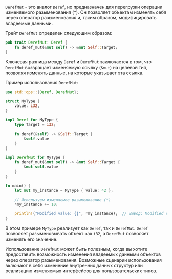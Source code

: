 `DerefMut` - это аналог `Deref`, но предназначен для перегрузки операции изменяемого разыменования (\*). Он позволяет объектам изменять себя через оператор разыменования и, таким образом, модифицировать владеемые данными.

Трейт `DerefMut` определен следующим образом:

```rust
pub trait DerefMut: Deref {
    fn deref_mut(&mut self) -> &mut Self::Target;
}
```

Ключевая разница между `Deref` и `DerefMut` заключается в том, что `DerefMut` возвращает изменяемую ссылку (`&mut`) на целевой тип, позволяя изменять данные, на которые указывает эта ссылка.

Пример использования `DerefMut`:
```rust
use std::ops::{Deref, DerefMut};

struct MyType {
    value: i32,
}

impl Deref for MyType {
    type Target = i32;

    fn deref(&self) -> &Self::Target {
        &self.value
    }
}

impl DerefMut for MyType {
    fn deref_mut(&mut self) -> &mut Self::Target {
        &mut self.value
    }
}

fn main() {
    let mut my_instance = MyType { value: 42 };

    // Используем изменяемое разыменование (*)
    *my_instance += 10;

    println!("Modified value: {}", *my_instance);  // Вывод: Modified value: 52
}
```

В этом примере `MyType` реализует как `Deref`, так и `DerefMut`. `Deref` позволяет разыменовывать объект как `i32`, а `DerefMut` позволяет изменять его значение.

Использование `DerefMut` может быть полезным, когда вы хотите предоставить возможность изменения владеемых данными объектов через оператор разыменования. Возможные сценарии использования включают в себя изменение внутренних данных структур или реализацию изменяемых интерфейсов для пользовательских типов.
